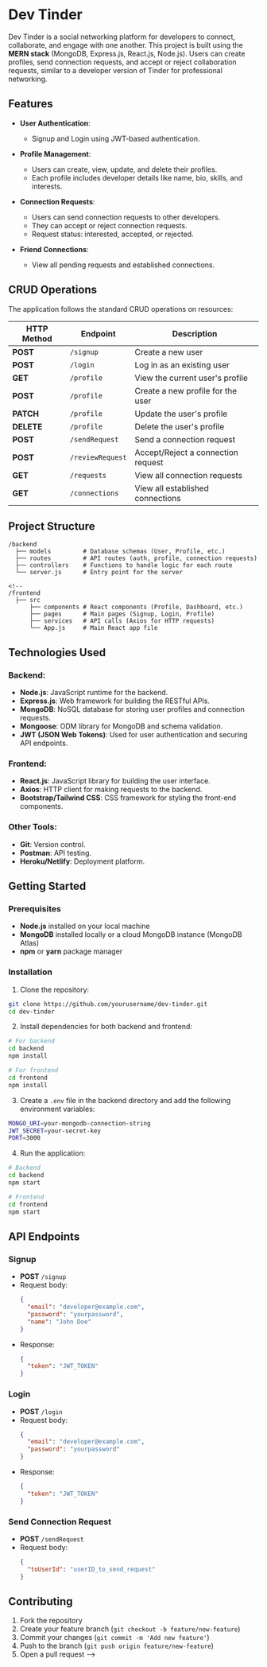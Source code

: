 # Dev Tinder

Dev Tinder is a social networking platform for developers to connect, collaborate, and engage with one another. This project is built using the **MERN stack** (MongoDB, Express.js, React.js, Node.js). Users can create profiles, send connection requests, and accept or reject collaboration requests, similar to a developer version of Tinder for professional networking.

## Features

- **User Authentication**:
  - Signup and Login using JWT-based authentication.
  
- **Profile Management**:
  - Users can create, view, update, and delete their profiles.
  - Each profile includes developer details like name, bio, skills, and interests.
  
- **Connection Requests**:
  - Users can send connection requests to other developers.
  - They can accept or reject connection requests.
  - Request status: interested, accepted, or rejected.

- **Friend Connections**:
  - View all pending requests and established connections.

## CRUD Operations

The application follows the standard CRUD operations on resources:

| HTTP Method | Endpoint              | Description                         |
|-------------|-----------------------|-------------------------------------|
| **POST**    | `/signup`             | Create a new user                   |
| **POST**    | `/login`              | Log in as an existing user          |
| **GET**     | `/profile`            | View the current user's profile     |
| **POST**    | `/profile`            | Create a new profile for the user   |
| **PATCH**   | `/profile`            | Update the user's profile           |
| **DELETE**  | `/profile`            | Delete the user's profile           |
| **POST**    | `/sendRequest`        | Send a connection request           |
| **POST**    | `/reviewRequest`      | Accept/Reject a connection request  |
| **GET**     | `/requests`           | View all connection requests        |
| **GET**     | `/connections`        | View all established connections    |

## Project Structure

```
/backend
  ├── models         # Database schemas (User, Profile, etc.)
  ├── routes         # API routes (auth, profile, connection requests)
  ├── controllers    # Functions to handle logic for each route
  └── server.js      # Entry point for the server
  
<!-- 
/frontend
  ├── src
      ├── components # React components (Profile, Dashboard, etc.)
      ├── pages      # Main pages (Signup, Login, Profile)
      ├── services   # API calls (Axios for HTTP requests)
      └── App.js     # Main React app file
```

## Technologies Used

### Backend:
- **Node.js**: JavaScript runtime for the backend.
- **Express.js**: Web framework for building the RESTful APIs.
- **MongoDB**: NoSQL database for storing user profiles and connection requests.
- **Mongoose**: ODM library for MongoDB and schema validation.
- **JWT (JSON Web Tokens)**: Used for user authentication and securing API endpoints.

### Frontend:
- **React.js**: JavaScript library for building the user interface.
- **Axios**: HTTP client for making requests to the backend.
- **Bootstrap/Tailwind CSS**: CSS framework for styling the front-end components.

### Other Tools:
- **Git**: Version control.
- **Postman**: API testing.
- **Heroku/Netlify**: Deployment platform.

## Getting Started

### Prerequisites
- **Node.js** installed on your local machine
- **MongoDB** installed locally or a cloud MongoDB instance (MongoDB Atlas)
- **npm** or **yarn** package manager

### Installation

1. Clone the repository:

```bash
git clone https://github.com/yourusername/dev-tinder.git
cd dev-tinder
```

2. Install dependencies for both backend and frontend:

```bash
# For backend
cd backend
npm install

# For frontend
cd frontend
npm install
```

3. Create a `.env` file in the backend directory and add the following environment variables:

```bash
MONGO_URI=your-mongodb-connection-string
JWT_SECRET=your-secret-key
PORT=3000
```

4. Run the application:

```bash
# Backend
cd backend
npm start

# Frontend
cd frontend
npm start
```

## API Endpoints

### Signup

- **POST** `/signup`
- Request body:
  ```json
  {
    "email": "developer@example.com",
    "password": "yourpassword",
    "name": "John Doe"
  }
  ```
- Response:
  ```json
  {
    "token": "JWT_TOKEN"
  }
  ```

### Login

- **POST** `/login`
- Request body:
  ```json
  {
    "email": "developer@example.com",
    "password": "yourpassword"
  }
  ```
- Response:
  ```json
  {
    "token": "JWT_TOKEN"
  }
  ```

### Send Connection Request

- **POST** `/sendRequest`
- Request body:
  ```json
  {
    "toUserId": "userID_to_send_request"
  }
  ```

## Contributing

1. Fork the repository
2. Create your feature branch (`git checkout -b feature/new-feature`)
3. Commit your changes (`git commit -m 'Add new feature'`)
4. Push to the branch (`git push origin feature/new-feature`)
5. Open a pull request
 -->
